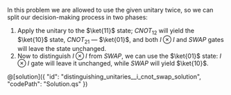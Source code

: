 In this problem we are allowed to use the given unitary twice, so we can split our decision-making process in two phases:

1. Apply the unitary to the $\ket{11}$ state; $CNOT_{12}$ will yield the $\ket{10}$ state, $CNOT_{21}$ &mdash; $\ket{01}$, and both $I \otimes I$ and $SWAP$ gates will leave the state unchanged.
2. Now to distinguish $I \otimes I$ from $SWAP$, we can use the $\ket{01}$ state: $I \otimes I$ gate will leave it unchanged, while $SWAP$ will yield $\ket{10}$.

@[solution]({
    "id": "distinguishing_unitaries__i_cnot_swap_solution",
    "codePath": "Solution.qs"
})
